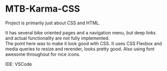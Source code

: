 # MTB-Karma-CSS

Project is primarily just about CSS and HTML.  

It has several bike oriented pages and a navigation menu, but deep links and actual functionality are not fully implemented.  
The point here was to make it look good with CSS.  It uses CSS Flexbox and media queries to resize and rerender, looks pretty good. 
Also using font awesome throughout for nice icons. 

IDE:  VSCode
